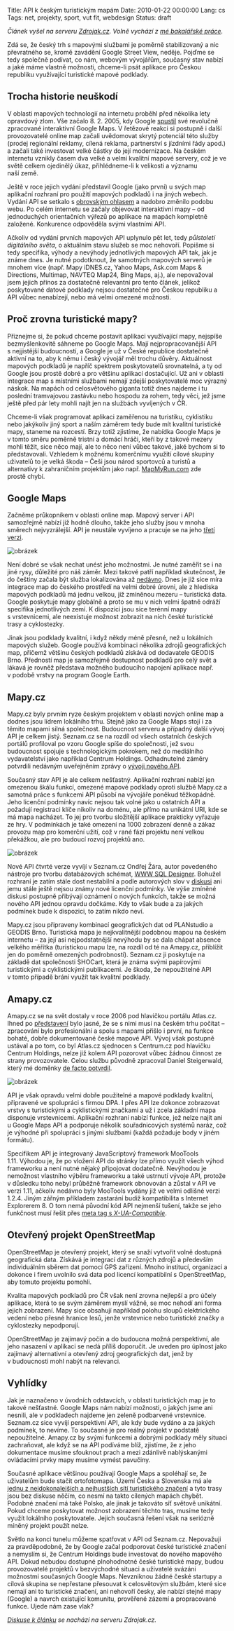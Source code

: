 Title: API k českým turistickým mapám
Date: 2010-01-22 00:00:00
Lang: cs
Tags: net, projekty, sport, vut fit, webdesign
Status: draft

*Článek vyšel na serveru [Zdrojak.cz](http://zdrojak.root.cz/clanky/api-k-ceskym-turistickym-mapam/). Volně vychází z [mé bakalářské práce]({filename}2009-08-30_bakalar.md).*

Zdá se, že český trh s mapovými službami je poměrně stabilizovaný a nic převratného se, kromě zavádění Google Street View, neděje. Pojďme se tedy společně podívat, co nám, webovým vývojářům, současný stav nabízí a jaké máme vlastně možnosti, chceme-li psát aplikace pro Českou republiku využívající turistické mapové podklady.

## Trocha historie neuškodí

V oblasti mapových technologií na internetu proběhl před několika lety opravdový zlom. Vše začalo 8. 2. 2005, kdy Google [spustil](http://googleblog.blogspot.com/2005/02/mapping-your-way.html) své revolučně zpracované interaktivní Google Maps. V řetězové reakci si postupně i další provozovatelé online map začali uvědomovat skrytý potenciál této služby (prodej regionální reklamy, cílená reklama, partnerství s jízdními řády apod.) a začali také investovat velké částky do její modernizace. Na českém internetu vznikly časem dva velké a velmi kvalitní mapové servery, což je ve světě celkem ojedinělý úkaz, přihlédneme-li k velikosti a významu naší země.

Ještě v roce jejich vydání představil Google (jako první) u svých map aplikační rozhraní pro použití mapových podkladů i na jiných webech. Vydání API se setkalo s [obrovským ohlasem](http://maps.google.com/help/maps/casestudies/) a nadobro změnilo podobu webu. Po celém internetu se začaly objevovat interaktivní mapy – od jednoduchých orientačních výřezů po aplikace na mapách kompletně založené. Konkurence odpověděla svými vlastními API.

Ačkoliv od vydání prvních mapových API uplynulo pět let, tedy *půlstoletí digitálního světa*, o aktuálním stavu služeb se moc nehovoří. Popišme si tedy specifika, výhody a nevýhody jednotlivých mapových API tak, jak je známe dnes. Je nutné podotknout, že samotných mapových serverů je mnohem více (např. Mapy iDNES.cz, Yahoo Maps, Ask.com Maps & Directions, Multimap, NAVTEQ Map24, Bing Maps, aj.), ale nepovažoval jsem jejich přínos za dostatečně relevantní pro tento článek, jelikož poskytované datové podklady nejsou dostatečné pro Českou republiku a API vůbec nenabízejí, nebo má velmi omezené možnosti.

## Proč zrovna turistické mapy?

Přiznejme si, že pokud chceme postavit aplikaci využívající mapy, nejspíše bezmyšlenkovitě sáhneme po Google Maps. Mají nejpropracovanější API s nejjistější budoucností, a Google je už v České republice dostatečně aktivní na to, aby k němu i český vývojář měl trochu důvěry. Aktuálnost mapových podkladů je napříč spektrem poskytovatelů srovnatelná, a ty od Google jsou prostě dobré a pro většinu aplikací dostačující. Už ani v oblasti integrace map s místními službami nemají zdejší poskytovatelé moc výrazný náskok. Na mapách od celosvětového giganta totiž dnes najdeme i tu poslední tramvajovou zastávku nebo hospodu za rohem, tedy věci, jež jsme ještě před pár lety mohli najít jen na službách vyvíjených v ČR.

Chceme-li však programovat aplikaci zaměřenou na turistiku, cyklistiku nebo jakýkoliv jiný sport a naším záměrem tedy bude mít kvalitní turistické mapy, staneme na rozcestí. Brzy totiž zjistíme, že nabídka Google Maps je v tomto směru poměrně tristní a domácí hráči, kteří by z takové mezery mohli těžit, sice něco mají, ale to něco není vůbec takové, jaké bychom si to představovali. Vzhledem k možnému komerčnímu využití cílové skupiny uživatelů to je velká škoda – Češi jsou národ sportovců a turistů a alternativy k zahraničním projektům jako např. [MapMyRun.com](http://www.mapmyrun.com/) zde prostě chybí.

## Google Maps

Začněme průkopníkem v oblasti online map. Mapový server i API samozřejmě nabízí již hodně dlouho, takže jeho služby jsou v mnoha směrech nejvyzrálejší. API je neustále vyvíjeno a pracuje se na
jeho [třetí verzi](http://code.google.com/intl/cs/apis/maps/documentation/v3/).

![obrázek]({static}/images/125.jpg)

Není dobré se však nechat unést jeho možnostmi. Je nutné zaměřit se i na jiné rysy, důležité pro náš záměr. Mezi takové patří například skutečnost, že do češtiny začala být služba lokalizována až [nedávno](http://www.lupa.cz/clanky/mapy-google-v-cestine-realita-nebo-zbozne-prani/). Dnes je již sice míra integrace map do českého prostředí na velmi dobré úrovni, ale z hlediska mapových podkladů má jednu velkou, již zmíněnou mezeru – turistická data. Google poskytuje mapy globálně a proto se mu v nich velmi špatně odráží specifika jednotlivých zemí. K dispozici jsou sice terénní mapy s vrstevnicemi, ale neexistuje možnost zobrazit na nich české turistické trasy a cyklostezky.

Jinak jsou podklady kvalitní, i když někdy méně přesné, než u lokálních mapových služeb. Google používá kombinaci několika zdrojů geografických map, přičemž většinu českých podkladů získává od dodavatele GEODIS Brno. Předností map je samozřejmě dostupnost podkladů pro celý svět a lákavá je rovněž představa možného budoucího napojení aplikace např. v podobě vrstvy na program Google Earth.

## Mapy.cz

Mapy.cz byly prvním ryze českým projektem v oblasti nových online map a dodnes jsou lídrem lokálního trhu. Stejně jako za Google Maps stojí i za těmito mapami silná společnost. Budoucnost serveru a případný další vývoj API je celkem jistý. Seznam.cz se na rozdíl od všech ostatních českých portálů profiloval po vzoru Google spíše do společnosti, jež svou budoucnost spojuje s technologickým pokrokem, než do mediálního vydavatelství jako například Centrum Holdings. Odhadnutelné záměry potvrdili nedávným uveřejněním zprávy o [vývoji nového API](http://mapy.cz.sblog.cz/2009/02/18/29).

Současný stav API je ale celkem nešťastný. Aplikační rozhraní nabízí jen omezenou škálu funkcí, omezené mapové podklady oproti službě Mapy.cz a samotná práce s funkcemi API působí na vývojáře poněkud těžkopádně. Jeho licenční podmínky navíc nejsou tak volné jako u ostatních API a požadují registraci klíče nikoliv na doménu, ale přímo na unikátní URI, kde se má mapa nacházet. To jej pro tvorbu složitější aplikace prakticky vyřazuje ze hry. V podmínkách je také omezení na 1000 zobrazení denně a zákaz provozu map pro komerční užití, což v rané fázi projektu není velkou překážkou, ale pro budoucí rozvoj projektů ano.

![obrázek]({static}/images/126.jpg)

Nové API čtvrté verze vyvíjí v Seznam.cz Ondřej Žára, autor povedeného nástroje pro tvorbu databázových schémat, [WWW SQL Designer](http://code.google.com/p/wwwsqldesigner). Bohužel rozhraní je zatím stále dost nestabilní a podle autorových
slov v [diskusi](http://forum.lide.cz/forum.fcgi?akce=forum_data&forum_ID=86016&auth=) ani jemu stále ještě nejsou známy nové licenční podmínky. Ve výše zmíněné diskusi postupně přibývají oznámení o nových funkcích, takže se možná nového API jednou opravdu dočkáme. Kdy to však bude a za jakých podmínek bude k dispozici, to zatím nikdo neví.

Mapy.cz jsou připraveny kombinací geografických dat od PLANstudio a GEODIS Brno. Turistická mapa je nejkvalitnější podobnou mapou na českém internetu – za její asi nejpodstatnější nevýhodu by se dala chápat absence velkého měřítka (turistickou mapu lze, na rozdíl od té na Amapy.cz, přiblížit jen do poměrně omezených podrobností). Seznam.cz ji poskytuje na základě dat společnosti SHOCart, která je známa svými papírovými turistickými a cyklistickými publikacemi. Je škoda, že nepoužitelné API v tomto případě brání využít tak kvalitní podklady.

## Amapy.cz

Amapy.cz se na svět dostaly v roce 2006 pod hlavičkou portálu Atlas.cz. Ihned po [představení](http://management.blog.lupa.cz/2006/11/05/spetka-koreni-ze-zakulisi-projektu-novych-atlasich-map/) bylo jasné, že se s nimi musí na českém trhu počítat – zpracování bylo profesionální a spolu s mapami přišlo i první, na funkce bohaté, dobře dokumentované české mapové API. Vývoj však postupně ustával a po tom, co byl Atlas.cz sjednocen s Centrum.cz pod hlavičku Centrum Holdings, nelze již kolem API pozorovat vůbec žádnou činnost ze strany provozovatele. Celou službu původně zpracoval Daniel Steigerwald, který mé doměnky [de facto potvrdil](http://twitter.com/steida/statuses/2211073537).

![obrázek]({static}/images/124.jpg)

API je však opravdu velmi dobře použitelné a mapové podklady kvalitní, připravené ve spolupráci s firmou DPA. I přes API lze dokonce zobrazovat vrstvy s turistickými a cyklistickými značkami a už i zcela základní mapa disponuje vrstevnicemi. Aplikační rozhraní nabízí funkce, jež nelze najít ani u Google Maps API a podporuje několik souřadnicových systémů naráz, což je výhodné při spolupráci s jinými službami (každá požaduje body v jiném formátu).

Specifikem API je integrovaný JavaScriptový framework MooTools 1.11. Výhodou je, že po vložení API do stránky lze přímo využít všech výhod frameworku a není nutné nějaký připojovat dodatečně. Nevýhodou je nemožnost vlastního výběru frameworku a také ustrnutí vývoje API, protože v důsledku toho nebyl průběžně framework obnovován a zůstal v API ve verzi 1.11, ačkoliv nedávno byly MooTools vydány již ve velmi odlišné verzi 1.2.4. Jiným zářným příkladem zastarání budiž kompatibilita s Internet Explorerem 8. O tom nemá původní kód API nejmenší tušení, takže se jeho funkčnost musí řešit přes [meta tag s *X-UA-Compatible*](http://zdrojak.root.cz/clanky/tri-zobrazovaci-mody-internet-exploreru-8/).

## Otevřený projekt OpenStreetMap

OpenStreetMap je otevřený projekt, který se snaží vytvořit volně dostupná geografická data. Získává je integrací dat z různých zdrojů a především individuálním sběrem dat pomocí GPS zařízení. Mnoho institucí, organizací a dokonce i firem uvolnilo svá data pod licencí kompatibilní s OpenStreetMap, aby tomuto projektu pomohli.

Kvalita mapových podkladů pro ČR však není zrovna nejlepší a pro účely aplikace, která to se svým záměrem myslí vážně, se moc nehodí ani forma jejich zobrazení. Mapy sice obsahují například polohu sloupů elektrického vedení nebo přesné hranice lesů, jenže vrstevnice nebo turistické značky a cyklostezky nepodporují.

OpenStreetMap je zajímavý počin a do budoucna možná perspektivní, ale jeho nasazení v aplikaci se nedá příliš doporučit. Je uveden pro úplnost jako zajímavý alternativní a otevřený zdroj geografických dat, jenž by v budoucnosti mohl nabýt na relevanci.

## Vyhlídky

Jak je naznačeno v úvodních odstavcích, v oblasti turistických map je to takové nešťastné. Google Maps nám nabízí možnosti, o jakých jsme ani nesnili, ale v podkladech najdeme jen zeleně podbarvené vrstevnice. Seznam.cz sice vyvíjí perspektivní API, ale kdy bude vydáno a za jakých podmínek, to nevíme. To současné je pro reálný projekt v podstatě nepoužitelné. Amapy.cz by svými funkcemi a dobrými podklady měly situaci zachraňovat, ale když se na API podíváme blíž, zjistíme, že z jeho dokumentace musíme sfouknout prach a mezi zdánlivě nablýskanými ovládacími prvky mapy musíme vymést pavučiny.

Současné aplikace většinou používají Google Maps a spoléhají se, že uživatelům bude stačit ortofotomapa. Území Česka a Slovenska má ale [jednu z nejdokonalejších a nejhustších sítí turistického značení](http://www.klubturistu.cz/turisticke-znaceni) a tyto trasy jsou bez diskuse něčím, co nesmí na takto cílených mapách chybět. Podobné značení má také Polsko, ale jinak je takováto síť světově unikátní. Pokud chceme poskytovat možnost zobrazení těchto tras, musíme tedy využít lokálního poskytovatele. Jejich současná řešení však na seriózně míněný projekt použít nelze.

Světlo na konci tunelu můžeme spatřovat v API od Seznam.cz. Nepovažuji za pravděpodobné, že by Google začal podporovat české turistické značení a nemyslím si, že Centrum Holdings bude investovat do nového mapového API. Dokud nebudou dostupné plnohodnotné české turistické mapy, budou provozovatelé projektů v bezvýchodné situaci a uživatelé svázáni možnostmi současných Google Maps. Nevzniknou žádné české startupy a cílová skupina se nepřestane přesouvat k celosvětovým službám, které sice nemají ani to turistické značení, ani nehovoří česky, ale nabízí stejné mapy (Google) a navrch existující komunitu, prověřené zázemí a propracované funkce. Ujede nám zase vlak?

*[Diskuse k článku](http://zdrojak.root.cz/clanky/api-k-ceskym-turistickym-mapam/nazory/) se nachází na serveru Zdrojak.cz.*
